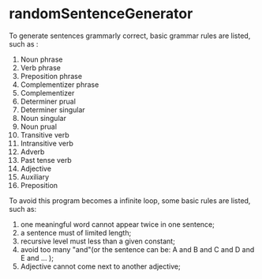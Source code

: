 # randomSentenceGenerator
To generate sentences grammarly correct, basic grammar rules are listed, such as :
 1. Noun phrase
 2. Verb phrase
 3. Preposition phrase
 4. Complementizer phrase
 5. Complementizer
 6. Determiner prual
 7. Determiner singular 
 8. Noun singular
 9. Noun prual
 10. Transitive verb
 11. Intransitive verb
 12. Adverb 
 13. Past tense verb 
 14. Adjective
 15. Auxiliary
 16. Preposition 

To avoid this program becomes a infinite loop, some basic rules are listed, such as:
1. one meaningful word cannot appear twice in one sentence;
2. a sentence must of limited length;
3. recursive level must less than a given constant;
4. avoid too many "and"(or the sentence can be: A and B and C and D and E and ... );
5. Adjective cannot come next to another adjective;
